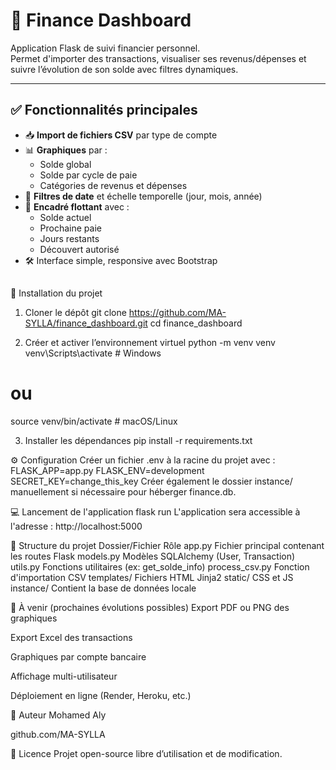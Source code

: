 # 💸 Finance Dashboard

Application Flask de suivi financier personnel.  
Permet d'importer des transactions, visualiser ses revenus/dépenses et suivre l’évolution de son solde avec filtres dynamiques.

---

## ✅ Fonctionnalités principales

- 📥 **Import de fichiers CSV** par type de compte
- 📊 **Graphiques** par :
  - Solde global
  - Solde par cycle de paie
  - Catégories de revenus et dépenses
- 📆 **Filtres de date** et échelle temporelle (jour, mois, année)
- 📌 **Encadré flottant** avec :
  - Solde actuel
  - Prochaine paie
  - Jours restants
  - Découvert autorisé
- 🛠️ Interface simple, responsive avec Bootstrap

## 

🚀 Installation du projet

1. Cloner le dépôt
git clone https://github.com/MA-SYLLA/finance_dashboard.git
cd finance_dashboard

2. Créer et activer l’environnement virtuel
python -m venv venv
venv\Scripts\activate  # Windows
# ou
source venv/bin/activate  # macOS/Linux

3. Installer les dépendances
pip install -r requirements.txt

⚙️ Configuration
Créer un fichier .env à la racine du projet avec :
FLASK_APP=app.py
FLASK_ENV=development
SECRET_KEY=change_this_key
Créer également le dossier instance/ manuellement si nécessaire pour héberger finance.db.

💻 Lancement de l'application
flask run
L'application sera accessible à l'adresse :
http://localhost:5000

📁 Structure du projet
Dossier/Fichier	Rôle
app.py	Fichier principal contenant les routes Flask
models.py	Modèles SQLAlchemy (User, Transaction)
utils.py	Fonctions utilitaires (ex: get_solde_info)
process_csv.py	Fonction d'importation CSV
templates/	Fichiers HTML Jinja2
static/	CSS et JS
instance/	Contient la base de données locale

📌 À venir (prochaines évolutions possibles)
Export PDF ou PNG des graphiques

Export Excel des transactions

Graphiques par compte bancaire

Affichage multi-utilisateur

Déploiement en ligne (Render, Heroku, etc.)

👤 Auteur
Mohamed Aly

github.com/MA-SYLLA

📄 Licence
Projet open-source libre d’utilisation et de modification.